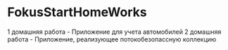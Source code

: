 # FokusStartHomeWorks

1 домашняя работа - Приложение для учета автомобилей
2 домашняя работа - Приложение, реализующее потокобезопассную коллекцию
